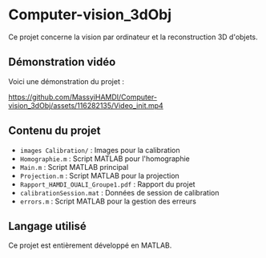 # Computer-vision_3dObj

Ce projet concerne la vision par ordinateur et la reconstruction 3D d'objets.

## Démonstration vidéo

Voici une démonstration du projet :

https://github.com/MassyiHAMDI/Computer-vision_3dObj/assets/116282135/Video_init.mp4

## Contenu du projet

- `images Calibration/` : Images pour la calibration
- `Homographie.m` : Script MATLAB pour l'homographie
- `Main.m` : Script MATLAB principal
- `Projection.m` : Script MATLAB pour la projection
- `Rapport_HAMDI_OUALI_Groupe1.pdf` : Rapport du projet
- `calibrationSession.mat` : Données de session de calibration
- `errors.m` : Script MATLAB pour la gestion des erreurs

## Langage utilisé

Ce projet est entièrement développé en MATLAB.
